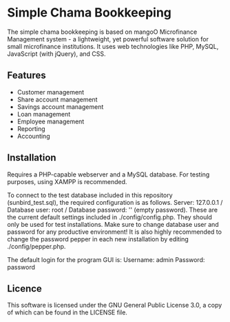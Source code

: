 # Simple Chama Bookkeeping

The simple chama bookkeeping is based on mangoO Microfinance Management system - a lightweight, yet powerful software solution for small microfinance institutions. It uses web technologies like PHP, MySQL, JavaScript (with jQuery), and CSS. 

## Features
- Customer management
- Share account management
- Savings account management
- Loan management
- Employee management
- Reporting
- Accounting

## Installation
Requires a PHP-capable webserver and a MySQL database. For testing purposes, using XAMPP is recommended.

To connect to the test database included in this repository (sunbird_test.sql), the required configuration is as follows.
Server: 127.0.0.1 /
Database user: root /
Database password: '' (empty password).
These are the current default settings included in ./config/config.php. They should only be used for test installations. Make sure to change database user and password for any productive environment! It is also highly recommended to change the password pepper in each new installation by editing ./config/pepper.php.

The default login for the program GUI is:
Username: admin
Password: password

## Licence
This software is licensed under the GNU General Public License 3.0, a copy of which can be found in the LICENSE file.
